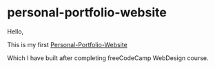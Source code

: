 # personal-portfolio-website
Hello,

This is my first <a href="https://b-rajshekar.github.io/personal-portfolio-website/">Personal-Portfolio-Website</a>

Which I have built after completing freeCodeCamp WebDesign course.
